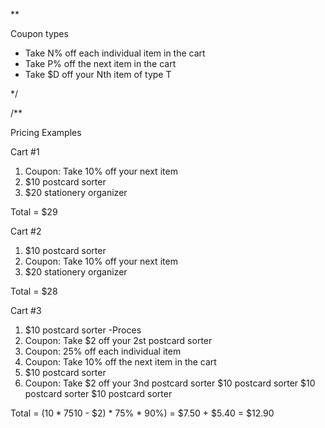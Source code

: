 **

Coupon types

* Take N% off each individual item in the cart
* Take P% off the next item in the cart
* Take $D off your Nth item of type T

*/

/**

Pricing Examples

Cart #1
1.	Coupon: Take 10% off your next item
2.	$10 postcard sorter
3.	$20 stationery organizer

Total = $29

Cart #2
1.	$10 postcard sorter
2.	Coupon: Take 10% off your next item
3.	$20 stationery organizer

Total = $28

Cart #3
1.	$10 postcard sorter   -Proces
2.	Coupon: Take $2 off your 2st postcard sorter
3.	Coupon: 25% off each individual item
4.	Coupon: Take 10% off the next item in the cart
5.	$10 postcard sorter
2.	Coupon: Take $2 off your 3nd postcard sorter
      $10 postcard sorter
      $10 postcard sorter
      $10 postcard sorter

Total = ($10 * 75%) + (($10 - $2) * 75% * 90%) = $7.50 + $5.40 = $12.90